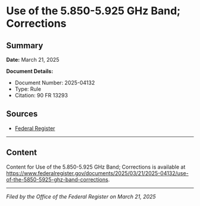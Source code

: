 # Use of the 5.850-5.925 GHz Band; Corrections

## Summary

**Date:** March 21, 2025

**Document Details:**
- Document Number: 2025-04132
- Type: Rule
- Citation: 90 FR 13293

## Sources
- [Federal Register](https://www.federalregister.gov/documents/2025/03/21/2025-04132/use-of-the-5850-5925-ghz-band-corrections)

---

## Content

Content for Use of the 5.850-5.925 GHz Band; Corrections is available at https://www.federalregister.gov/documents/2025/03/21/2025-04132/use-of-the-5850-5925-ghz-band-corrections.

---

*Filed by the Office of the Federal Register on March 21, 2025*
